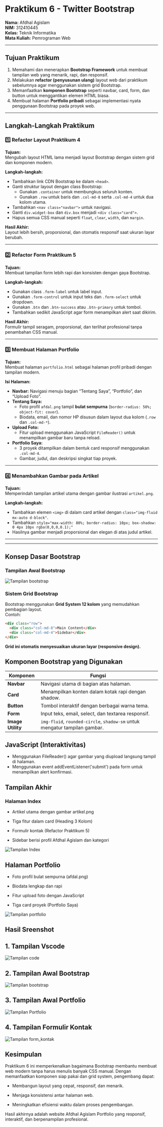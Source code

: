 #  Praktikum 6 - Twitter Bootstrap  
**Nama:** Afdhal Agislam  
**NIM:** 312410445  
**Kelas:** Teknik Informatika  
**Mata Kuliah:** Pemrograman Web  

---

##  Tujuan Praktikum
1. Memahami dan menerapkan **Bootstrap Framework** untuk membuat tampilan web yang menarik, rapi, dan responsif.  
2. Melakukan **refactor (penyusunan ulang)** layout web dari praktikum sebelumnya agar menggunakan sistem grid Bootstrap.  
3. Memanfaatkan **komponen Bootstrap** seperti navbar, card, form, dan button untuk menggantikan elemen HTML biasa.  
4. Membuat halaman **Portfolio pribadi** sebagai implementasi nyata penggunaan Bootstrap pada proyek web.

---

##  Langkah-Langkah Praktikum

### 1️⃣ Refactor Layout Praktikum 4
**Tujuan:**  
Mengubah layout HTML lama menjadi layout Bootstrap dengan sistem grid dan komponen modern.

**Langkah-langkah:**  
- Tambahkan link CDN Bootstrap ke dalam `<head>`.  
- Ganti struktur layout dengan class Bootstrap:  
  - Gunakan `.container` untuk membungkus seluruh konten.  
  - Gunakan `.row` untuk baris dan `.col-md-8` serta `.col-md-4` untuk dua kolom utama.  
- Tambahkan `<nav class="navbar">` untuk navigasi.  
- Ganti `div.widget-box` dan `div.box` menjadi `<div class="card">`.  
- Hapus semua CSS manual seperti `float`, `clear`, `width`, dan `margin`.

**Hasil Akhir:**  
Layout lebih bersih, proporsional, dan otomatis responsif saat ukuran layar berubah.

---

### 2️⃣ Refactor Form Praktikum 5
**Tujuan:**  
Membuat tampilan form lebih rapi dan konsisten dengan gaya Bootstrap.

**Langkah-langkah:**  
- Gunakan class `.form-label` untuk label input.  
- Gunakan `.form-control` untuk input teks dan `.form-select` untuk dropdown.  
- Gunakan `.btn` dan `.btn-success` atau `.btn-primary` untuk tombol.  
- Tambahkan sedikit JavaScript agar form menampilkan alert saat dikirim.

**Hasil Akhir:**  
Formulir tampil seragam, proporsional, dan terlihat profesional tanpa penambahan CSS manual.

---

### 3️⃣ Membuat Halaman Portfolio
**Tujuan:**  
Membuat halaman `portfolio.html` sebagai halaman profil pribadi dengan tampilan modern.

**Isi Halaman:**
- **Navbar:** Navigasi menuju bagian “Tentang Saya”, “Portfolio”, dan “Upload Foto”.
- **Tentang Saya:**  
  - Foto profil `afdal.png` tampil **bulat sempurna** (`border-radius: 50%; object-fit: cover`).  
  - Biodata, email, dan nomor HP disusun dalam layout dua kolom (`.row` dan `.col-md-*`).  
- **Upload Foto:**  
  - Fitur upload menggunakan JavaScript `FileReader()` untuk menampilkan gambar baru tanpa reload.  
- **Portfolio Saya:**  
  - 3 proyek ditampilkan dalam bentuk card responsif menggunakan `.col-md-4`.  
  - Gambar, judul, dan deskripsi singkat tiap proyek.

---

### 4️⃣ Menambahkan Gambar pada Artikel
**Tujuan:**  
Memperindah tampilan artikel utama dengan gambar ilustrasi `artikel.png`.

**Langkah-langkah:**
- Tambahkan elemen `<img>` di dalam card artikel dengan `class="img-fluid mx-auto d-block"`.
- Tambahkan `style="max-width: 80%; border-radius: 10px; box-shadow: 0 4px 10px rgba(0,0,0,0.1);"`
- Hasilnya gambar menjadi proporsional dan elegan di atas judul artikel.

---


---

##  Konsep Dasar Bootstrap

### Tampilan Awal Bootstrap

![Tampilan bootstrap](tampilan_awal_bootsrap.png)


###  Sistem Grid Bootstrap
Bootstrap menggunakan **Grid System 12 kolom** yang memudahkan pembagian layout.  
Contoh:

```html
<div class="row">
  <div class="col-md-8">Main Content</div>
  <div class="col-md-4">Sidebar</div>
</div>
```
**Grid ini otomatis menyesuaikan ukuran layar (responsive design).**

## Komponen Bootstrap yang Digunakan ##
| Komponen          | Fungsi                                                                     |
| ----------------- | -------------------------------------------------------------------------- |
| **Navbar**        | Navigasi utama di bagian atas halaman.                                     |
| **Card**          | Menampilkan konten dalam kotak rapi dengan shadow.                         |
| **Button**        | Tombol interaktif dengan berbagai warna tema.                              |
| **Form**          | Input teks, email, select, dan textarea responsif.                         |
| **Image Utility** | `img-fluid`, `rounded-circle`, `shadow-sm` untuk mengatur tampilan gambar. |

## JavaScript (Interaktivitas) ##

- Menggunakan FileReader() agar gambar yang diupload langsung tampil di halaman.
- Menggunakan event addEventListener('submit') pada form untuk menampilkan alert konfirmasi.

## Tampilan Akhir ##

### Halaman Index ###
- Artikel utama dengan gambar artikel.png

- Tiga fitur dalam card (Heading 3 Kolom)

- Formulir kontak (Refactor Praktikum 5)

- Sidebar berisi profil Afdhal Agislam dan kategori

![Tampilan Index](tampilan_akhir.png)



## Halaman Portfolio ##
- Foto profil bulat sempurna (afdal.png)

- Biodata lengkap dan rapi

- Fitur upload foto dengan JavaScript

- Tiga card proyek (Portfolio Saya)

![Tampilan portfolio](tampilan_akhir_portfolio.png)



## Hasil Sreenshot ##

## 1. Tampilan Vscode ##

![Tampilan code](tampilan_vscode.png)





## 2. Tampilan Awal Bootstrap ##

![Tampilan bootstrap](tampilan_awal.png)





## 3. Tampilan Awal Portfolio ##

![Tampilan Portfolio](tampilan_awal_portfolio.png)





## 4. Tampilan Formulir Kontak ##

![Tampilan form_kontak](form_kontak.png)


## Kesimpulan ##

Praktikum 6 ini memperkenalkan bagaimana Bootstrap membantu membuat web modern tanpa harus menulis banyak CSS manual.
Dengan memanfaatkan komponen siap pakai dan grid system, pengembang dapat:

- Membangun layout yang cepat, responsif, dan menarik.

- Menjaga konsistensi antar halaman web.

- Meningkatkan efisiensi waktu dalam proses pengembangan.

Hasil akhirnya adalah website Afdhal Agislam Portfolio yang responsif, interaktif, dan berpenampilan profesional.







